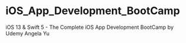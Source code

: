 # iOS_App_Development_BootCamp
iOS 13 &amp; Swift 5 - The Complete iOS App Development BootCamp by Udemy Angela Yu
